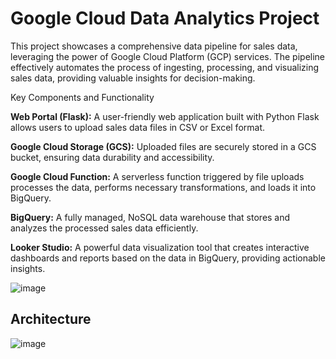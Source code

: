 # Google Cloud Data Analytics Project


This project showcases a comprehensive data pipeline for sales data, leveraging the power of Google Cloud Platform (GCP) services. The pipeline effectively automates the process of ingesting, processing, and visualizing sales data, providing valuable insights for decision-making.

Key Components and Functionality

**Web Portal (Flask):** A user-friendly web application built with Python Flask allows users to upload sales data files in CSV or Excel format.

**Google Cloud Storage (GCS):** Uploaded files are securely stored in a GCS bucket, ensuring data durability and accessibility.

**Google Cloud Function:** A serverless function triggered by file uploads processes the data, performs necessary transformations, and loads it into BigQuery.

**BigQuery:** A fully managed, NoSQL data warehouse that stores and analyzes the processed sales data efficiently.

**Looker Studio:** A powerful data visualization tool that creates interactive dashboards and reports based on the data in BigQuery, providing actionable insights.



![image](https://github.com/vishal-bulbule/sales-data-pipeline-project/assets/143475073/613ef050-9538-4a87-98f5-95694e87455e)

## Architecture

![image](https://github.com/vishal-bulbule/sales-data-pipeline-project/assets/143475073/7ec3e2ec-f981-4fe4-9b3e-2c48dcbcdf0a)
